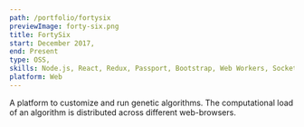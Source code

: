 ```yaml
---
path: /portfolio/fortysix
previewImage: forty-six.png
title: FortySix
start: December 2017,
end: Present
type: OSS,
skills: Node.js, React, Redux, Passport, Bootstrap, Web Workers, Socket.io, Distributing Computing
platform: Web
---
```


A platform to customize and run genetic algorithms. The computational load of an algorithm is distributed across different web-browsers.
